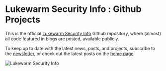 Lukewarm Security Info : Github Projects
========================================

This is the official [Lukewarm Security Info](https://lukewarmsecurityinfo.com) Github repository, 
where (almost) all code featured in blogs are posted, available publicly.

To keep up to date with the latest news, posts, and projects, subscribe to the [newsletter](https://lukewarmsecurityinfo.com/#/portal/signup), or check out the latest posts on the [home page](https://lukewarmsecurityinfo.com/).

![Lukewarm Security Info](https://lukewarmsecurityinfo.com/content/images/size/w960/2023/10/Github-Projects.png)
